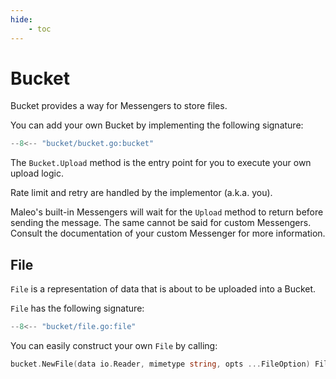 ```yaml
---
hide:
    - toc
---
```


# Bucket

Bucket provides a way for Messengers to store files.

You can add your own Bucket by implementing the following signature:

```go
--8<-- "bucket/bucket.go:bucket"
```

The `Bucket.Upload` method is the entry point for you to execute your own upload logic.

Rate limit and retry are handled by the implementor (a.k.a. you).

Maleo's built-in Messengers will wait for the `Upload` method to return before sending the message. The same cannot be
said for custom Messengers. Consult the documentation of your custom Messenger for more information.

## File

`File` is a representation of data that is about to be uploaded into a Bucket.

`File` has the following signature:

```go
--8<-- "bucket/file.go:file"
```

You can easily construct your own `File` by calling:

```go
bucket.NewFile(data io.Reader, mimetype string, opts ...FileOption) File
```
